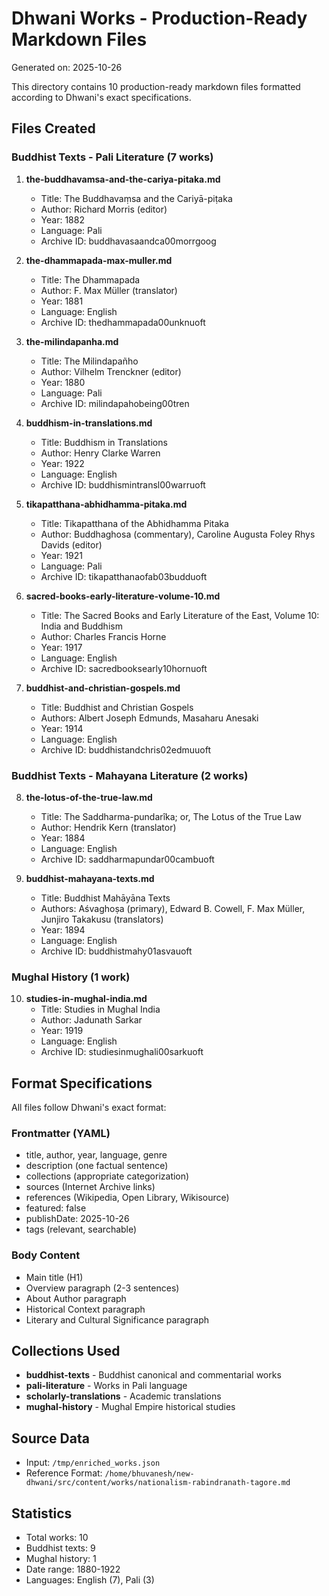 # Dhwani Works - Production-Ready Markdown Files

Generated on: 2025-10-26

This directory contains 10 production-ready markdown files formatted according to Dhwani's exact specifications.

## Files Created

### Buddhist Texts - Pali Literature (7 works)

1. **the-buddhavamsa-and-the-cariya-pitaka.md**
   - Title: The Buddhavaṃsa and the Cariyā-piṭaka
   - Author: Richard Morris (editor)
   - Year: 1882
   - Language: Pali
   - Archive ID: buddhavasaandca00morrgoog

2. **the-dhammapada-max-muller.md**
   - Title: The Dhammapada
   - Author: F. Max Müller (translator)
   - Year: 1881
   - Language: English
   - Archive ID: thedhammapada00unknuoft

3. **the-milindapanha.md**
   - Title: The Milindapañho
   - Author: Vilhelm Trenckner (editor)
   - Year: 1880
   - Language: Pali
   - Archive ID: milindapahobeing00tren

4. **buddhism-in-translations.md**
   - Title: Buddhism in Translations
   - Author: Henry Clarke Warren
   - Year: 1922
   - Language: English
   - Archive ID: buddhismintransl00warruoft

5. **tikapatthana-abhidhamma-pitaka.md**
   - Title: Tikapatthana of the Abhidhamma Pitaka
   - Author: Buddhaghosa (commentary), Caroline Augusta Foley Rhys Davids (editor)
   - Year: 1921
   - Language: Pali
   - Archive ID: tikapatthanaofab03budduoft

6. **sacred-books-early-literature-volume-10.md**
   - Title: The Sacred Books and Early Literature of the East, Volume 10: India and Buddhism
   - Author: Charles Francis Horne
   - Year: 1917
   - Language: English
   - Archive ID: sacredbooksearly10hornuoft

7. **buddhist-and-christian-gospels.md**
   - Title: Buddhist and Christian Gospels
   - Authors: Albert Joseph Edmunds, Masaharu Anesaki
   - Year: 1914
   - Language: English
   - Archive ID: buddhistandchris02edmuuoft

### Buddhist Texts - Mahayana Literature (2 works)

8. **the-lotus-of-the-true-law.md**
   - Title: The Saddharma-pundarîka; or, The Lotus of the True Law
   - Author: Hendrik Kern (translator)
   - Year: 1884
   - Language: English
   - Archive ID: saddharmapundar00cambuoft

9. **buddhist-mahayana-texts.md**
   - Title: Buddhist Mahāyāna Texts
   - Authors: Aśvaghoṣa (primary), Edward B. Cowell, F. Max Müller, Junjiro Takakusu (translators)
   - Year: 1894
   - Language: English
   - Archive ID: buddhistmahy01asvauoft

### Mughal History (1 work)

10. **studies-in-mughal-india.md**
    - Title: Studies in Mughal India
    - Author: Jadunath Sarkar
    - Year: 1919
    - Language: English
    - Archive ID: studiesinmughali00sarkuoft

## Format Specifications

All files follow Dhwani's exact format:

### Frontmatter (YAML)
- title, author, year, language, genre
- description (one factual sentence)
- collections (appropriate categorization)
- sources (Internet Archive links)
- references (Wikipedia, Open Library, Wikisource)
- featured: false
- publishDate: 2025-10-26
- tags (relevant, searchable)

### Body Content
- Main title (H1)
- Overview paragraph (2-3 sentences)
- About Author paragraph
- Historical Context paragraph
- Literary and Cultural Significance paragraph

## Collections Used

- **buddhist-texts** - Buddhist canonical and commentarial works
- **pali-literature** - Works in Pali language
- **scholarly-translations** - Academic translations
- **mughal-history** - Mughal Empire historical studies

## Source Data

- Input: `/tmp/enriched_works.json`
- Reference Format: `/home/bhuvanesh/new-dhwani/src/content/works/nationalism-rabindranath-tagore.md`

## Statistics

- Total works: 10
- Buddhist texts: 9
- Mughal history: 1
- Date range: 1880-1922
- Languages: English (7), Pali (3)
